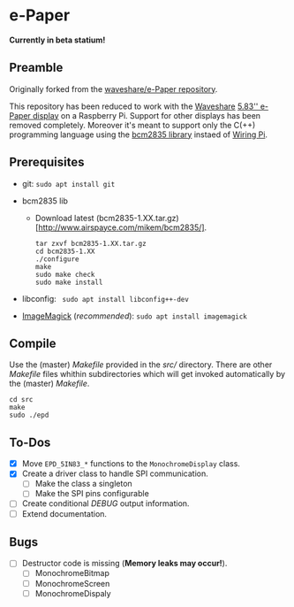 ﻿e-Paper
=======

__Currently in beta statium!__

Preamble
--------

Originally forked from the [waveshare/e-Paper repository](https://github.com/waveshare/e-Paper).

This repository has been reduced to work with the [Waveshare](https://www.waveshare.com/) [5.83'' e-Paper display](https://www.waveshare.com/wiki/5.83inch_e-Paper_HAT) on a Raspberry Pi. Support for other displays has been removed completely. Moreover it's meant to support only the C(++) programming language using the [bcm2835 library](https://www.airspayce.com/mikem/bcm2835/) instaed of [Wiring Pi](http://wiringpi.com/).

Prerequisites
-------------

- git: `sudo apt install git`
- bcm2835 lib
	- Download latest (bcm2835-1.XX.tar.gz)[http://www.airspayce.com/mikem/bcm2835/].
		
		```
		tar zxvf bcm2835-1.XX.tar.gz
		cd bcm2835-1.XX
		./configure
		make
		sudo make check
		sudo make install
		```

- libconfig: ` sudo apt install libconfig++-dev`
- [ImageMagick](https://imagemagick.org/) (_recommended_): `sudo apt install imagemagick`

Compile
-------

Use the (master) _Makefile_ provided in the _src/_ directory. There are other _Makefile_ files whithin subdirectories which will get invoked automatically by the (master) _Makefile_.

	cd src
	make
	sudo ./epd

To-Dos
------

- [x] Move `EPD_5IN83_*` functions to the `MonochromeDisplay` class.
- [x] Create a driver class to handle SPI communication.
	- [ ] Make the class a singleton
	- [ ] Make the SPI pins configurable
- [ ] Create conditional _DEBUG_ output information.
- [ ] Extend documentation.

Bugs
----

- [ ] Destructor code is missing (**Memory leaks may occur!**).
    - [ ] MonochromeBitmap
    - [ ] MonochromeScreen
    - [ ] MonochromeDispaly
